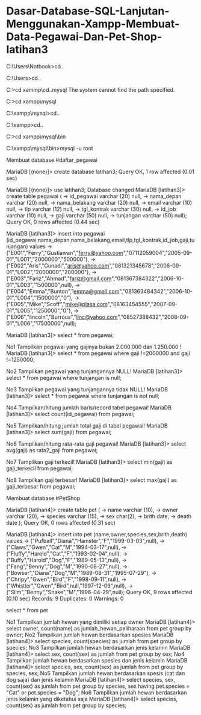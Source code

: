 # Dasar-Database-SQL-Lanjutan-Menggunakan-Xampp-Membuat-Data-Pegawai-Dan-Pet-Shop-latihan3

C:\Users\Notbook>cd..

C:\Users>cd..

C:\>cd xammp\cd..mysql
The system cannot find the path specified.

C:\>cd xampp\mysql

C:\xampp\mysql>cd..

C:\xampp>cd..

C:\>cd xampp\mysql\bin

C:\xampp\mysql\bin>mysql -u root

Membuat database #daftar_pegawai

MariaDB [(none)]> create database latihan3;
Query OK, 1 row affected (0.01 sec)

MariaDB [(none)]> use latihan3;
Database changed
MariaDB [latihan3]> create table pegawai (
    -> id_pegawai varchar (20) null,
    -> nama_depan varchar (20) null,
    -> nama_belakang varchar (20) null,
    -> email varchar (10) null,
    -> tlp varchar (12) null,
    -> tgl_kontrak varchar (30) null,
    -> id_job varchar (10) null,
    -> gaji varchar (50) null,
    -> tunjangan varchar (50) null);
Query OK, 0 rows affected (0.44 sec)



MariaDB [latihan3]> insert into pegawai (id_pegawai,nama_depan,nama_belakang,email,tlp,tgl_kontrak,id_job,gaji,tunjangan) values
    -> ("E001","Ferry","Gustiawan","ferry@yahoo.com","07112059004","2005-09-01","L001","2000000","500000"),
    -> ("E002","Aris","Gunadi","aris@yahoo.com","081321345678","2006-09-01","L002","2000000","200000"),
    -> ("E003","Fariz","Ahmad","fariz@gmail.com","081367384322","2006-10-01","L003","1500000",null),
    -> ("E004","Emma","Bunton","emma@gmail.com","081363484342","2006-10-01","L004","1500000","0"),
    -> ("E005","Mike","Scoff","mike@plasa.com","08163454555","2007-09-01","L005","1250000","0"),
    -> ("E006","lincoln","Burrous","linc@yahoo.com","08527388432","2008-09-01","L006","17500000",null);

MariaDB [latihan3]> select * from pegawai;

No1 Tampilkan pegawai yang gajinya bukan 2.000.000 dan 1.250.000 !
MariaDB [latihan3]> select * from pegawai where gaji !=2000000 and gaji !=1250000;

No2 Tampilkan pegawai yang tunjangannya NULL! 
MariaDB [latihan3]> select * from pegawai where tunjangan is null;

No3 Tampilkan pegawai yang tunjangannya tidak NULL!
MariaDB [latihan3]> select * from pegawai where tunjangan is not null;

No4 Tampilkan/hitung jumlah baris/record tabel pegawai!
MariaDB [latihan3]> select count(id_pegawai) from pegawai;

No5 Tampilkan/hitung jumlah total gaji di tabel pegawai!
MariaDB [latihan3]> select sum(gaji) from pegawai;

No6 Tampilkan/hitung rata-rata gaji pegawai!
MariaDB [latihan3]> select avg(gaji) as rata2_gaji from pegawai;

No7 Tampilkan gaji terkecil!
MariaDB [latihan3]> select min(gaji) as gaji_terkecil from pegawai;

No8 Tampilkan gaji terbesar!
MariaDB [latihan3]> select max(gaji) as gaji_terbesar from pegawai;


Membuat database #PetShop


MariaDB [latihan4]> create table pet (
    -> name varchar (10),
    -> owner varchar (20),
    -> species varchar (15),
     -> sex char(2),
    -> brith date,
    -> death date );
Query OK, 0 rows affected (0.31 sec)

MariaDB [latihan4]> insert into pet (name,owner,species,sex,brith,death) values
    -> ("Pufball","Diana","Hamster","F","1999-03-03",null),
    -> ("Claws","Gwen","Cat","M","1994-03-17",null),
    -> ("Fluffy","Harold","Cat","F","1993-02-04",null),
    -> ("Buffy","Harold","Dog","F","1989-05-13",null),
    -> ("Fang","Benny","Dog","M","1990-08-27",null),
    -> ("Bowser","Diana","Dog","M","1989-08-31","1995-07-29"),
    -> ("Chripy","Gwen","Bird","F","1998-09-11",null),
    -> ("Whistler","Gwen","Bird",null,"1997-12-09",null),
    -> ("Slim","Benny","Snake","M","1996-04-29",null);
Query OK, 9 rows affected (0.10 sec)
Records: 9  Duplicates: 0  Warnings: 0

select * from pet

No1 Tampilkan jumlah hewan yang dimiliki setiap owner
MariaDB [latihan4]> select owner, count(name) as jumlah_hewan_peliharaan from pet group by owner;
No2 Tampilkan jumlah hewan berdasarkan spesies
MariaDB [latihan4]> select species, count(species) as jumlah from pet group by species;
No3 Tampilkan jumlah hewan berdasarkan jenis kelamin
MariaDB [latihan4]> select sex, count(sex) as jumlah from pet group by sex;
No4 Tampilkan jumlah hewan berdasarkan spesies dan jenis kelamin
MariaDB [latihan4]> select species, sex, count(sex) as jumlah from pet group by species, sex;
No5 Tampilkan  jumlah  hewan  berdasarkan  spesis  (cat  dan  dog  saja)  dan  jenis kelamin
MariaDB [latihan4]> select species, sex, count(sex) as jumlah from pet group by species, sex having pet.species = "Cat" or pet.species = "Dog";
No6 Tampilkan jumlah hewan berdasarkan jenis kelamin yang diketahui saja
MariaDB [latihan4]> select species, count(sex) as jumlah from pet group by species;



